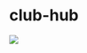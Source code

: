 # club-hub

![](https://raw.githubusercontent.com/brandonganeko/brandonganeko.github.io/d837a381739a55a2e5b2a931744f763a462bba79/images/browse-clubs.png)
